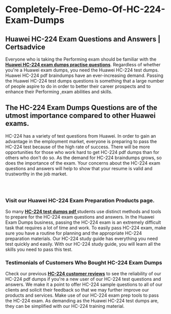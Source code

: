 # Completely-Free-Demo-Of-HC-224-Exam-Dumps
<h2><strong>Huawei HC-224 Exam Questions and Answers | Certsadvice</strong></h2> <p>Everyone who is taking the Performing exam should be familiar with the <a href="http://www.certsadvice.com/huawei/hc-224-practice-questions"><strong>Huawei HC-224 exam dumps practise questions</strong></a>. Regardless of whether you&#39;re a Huawei exam dumps, you need the Huawei HC-224 test dumps. Huawei HC-224 pdf braindumps have an ever-increasing demand. Passing the Huawei HC-224 test dumps questions is something that a large number of people aspire to do in order to better their career prospects and to enhance their Performing ,exam abilities and skills.</p> <h2><strong>The HC-224 Exam Dumps Questions are of the utmost importance compared to other Huawei exams.</strong></h2> <p>HC-224 has a variety of test questions from Huawei. In order to gain an advantage in the employment market, everyone is preparing to pass the HC-224 test because of the high rate of success. There will be more opportunities for those who work hard to get HC-224 pdf dumps than for others who don&#39;t do so. As the demand for HC-224 braindumps grows, so does the importance of the exam. Your concerns about the HC-224 exam questions and answers will help to show that your resume is valid and trustworthy in the job market.</p> <p><a href="http://www.certsadvice.com/huawei/hc-224-practice-questions" style="display: block; padding: 1em 0; text-align: center; "><img alt="" src="https://1.bp.blogspot.com/-RUOr8Wn-CRk/YUYAxC8kcHI/AAAAAAAAAnw/F7BbdI3tw8QDj5z8iX0vQAioQzKiUxduwCLcBGAsYHQ/s0/unnamed.jpg" /></a></p> <h3><strong>Visit our Huawei HC-224 Exam Preparation Products page.</strong></h3> <p>So many <a href="http://www.certsadvice.com/huawei/hc-224-practice-questions"><strong>HC-224 test dumps pdf </strong></a>students use distinct methods and tools to prepare for the HC-224 exam questions and answers. In the Huawei Exam Dumps business, passing the HC-224 exam is an extremely difficult task that requires a lot of time and work. To easily pass HC-224 exam, make sure you have a routine for planning and the appropriate HC-224 preparation materials. Our HC-224 study guide has everything you need test quickly and easily. With our HC-224 study guide, you will learn all the skills you need to pass this test.</p> <h3><strong>Testimonials of Customers Who Bought HC-224 Exam Dumps</strong></h3> <p>Check our previous <a href="http://www.certsadvice.com/huawei/hc-224-practice-questions"><strong>HC-224 customer reviews</strong></a> to see the reliability of our HC-224 pdf dumps if you&#39;re a new user of our HC-224 test questions and answers. We make it a point to offer HC-224 sample questions to all of our clients and solicit their feedback so that we may further improve our products and services. Make use of our HC-224 exam prep tools to pass the HC-224 exam. As demanding as the Huawei HC-224 test dumps are, they can be simplified with our HC-224 training material.</p>
